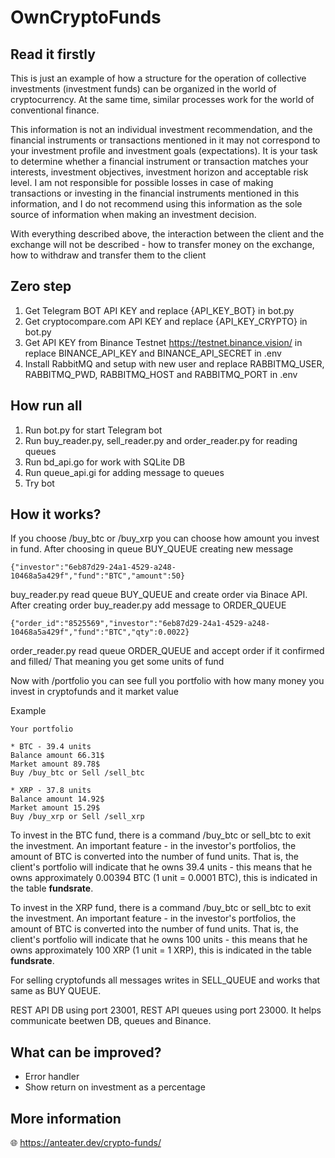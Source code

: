 # OwnCryptoFunds

## Read it firstly

This is just an example of how a structure for the operation of collective investments (investment funds) can be organized in the world of cryptocurrency. At the same time, similar processes work for the world of conventional finance.

This information is not an individual investment recommendation, and the financial instruments or transactions mentioned in it may not correspond to your investment profile and investment goals (expectations). It is your task to determine whether a financial instrument or transaction matches your interests, investment objectives, investment horizon and acceptable risk level. I am not responsible for possible losses in case of making transactions or investing in the financial instruments mentioned in this information, and I do not recommend using this information as the sole source of information when making an investment decision.

With everything described above, the interaction between the client and the exchange will not be described - how to transfer money on the exchange, how to withdraw and transfer them to the client

## Zero step

1. Get Telegram BOT API KEY and replace {API_KEY_BOT} in bot.py 
2. Get cryptocompare.com API KEY and replace {API_KEY_CRYPTO} in bot.py
3. Get API KEY from Binance Testnet https://testnet.binance.vision/ in replace BINANCE_API_KEY and BINANCE_API_SECRET in .env
4. Install RabbitMQ and setup with new user and replace RABBITMQ_USER, RABBITMQ_PWD, RABBITMQ_HOST and RABBITMQ_PORT in .env

## How run all

1. Run bot.py for start Telegram bot
2. Run buy_reader.py, sell_reader.py and order_reader.py for reading queues
3. Run bd_api.go for work with SQLite DB
4. Run queue_api.gi for adding message to queues
5. Try bot

## How it works?

If you choose /buy_btc or /buy_xrp you can choose how amount you invest in fund. After choosing in queue BUY_QUEUE creating new message
```
{"investor":"6eb87d29-24a1-4529-a248-10468a5a429f","fund":"BTC","amount":50}
```
buy_reader.py read queue BUY_QUEUE and create order via Binace API. After creating order buy_reader.py add message to ORDER_QUEUE 
```
{"order_id":"8525569","investor":"6eb87d29-24a1-4529-a248-10468a5a429f","fund":"BTC","qty":0.0022}
```
order_reader.py read queue ORDER_QUEUE and accept order if it confirmed and filled/ That meaning you get some units of fund

Now with /portfolio you can see full you portfolio with how many money you invest in cryptofunds and it market value

Example
```
Your portfolio

* BTC - 39.4 units
Balance amount 66.31$
Market amount 89.78$
Buy /buy_btc or Sell /sell_btc

* XRP - 37.8 units
Balance amount 14.92$
Market amount 15.29$
Buy /buy_xrp or Sell /sell_xrp
```
To invest in the BTC fund, there is a command /buy_btc or sell_btc to exit the investment. An important feature - in the investor's portfolios, the amount of BTC is converted into the number of fund units. That is, the client's portfolio will indicate that he owns 39.4 units - this means that he owns approximately 0.00394 BTC (1 unit = 0.0001 BTC), this is indicated in the table **fundsrate**.

To invest in the XRP fund, there is a command /buy_btc or sell_btc to exit the investment. An important feature - in the investor's portfolios, the amount of BTC is converted into the number of fund units. That is, the client's portfolio will indicate that he owns 100 units - this means that he owns approximately 100 XRP (1 unit = 1 XRP), this is indicated in the table **fundsrate**.

For selling cryptofunds all messages writes in SELL_QUEUE and works that same as BUY QUEUE.

REST API DB using port 23001, REST API queues using port 23000. It helps communicate beetwen DB, queues and Binance.

## What can be improved?

- Error handler
- Show return on investment as a percentage

## More information

:globe_with_meridians: https://anteater.dev/crypto-funds/ 
